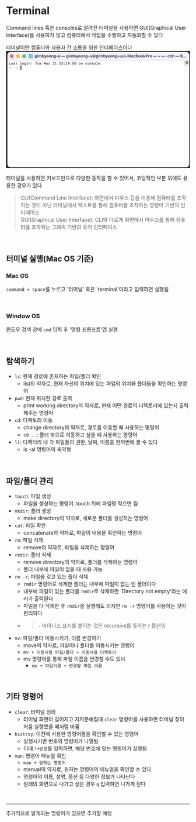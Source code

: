 # Terminal
Command lines 혹은 consoles로 알려진 터미널을 사용하면 GUI(Graphical User Interface)를 사용하지 않고 컴퓨터에서 작업을 수행하고 자동화할 수 있다<br>

터미널이란 컴퓨터와 사용자 간 소통을 위한 인터페이스이다<br>
![터미널 이미지](images/%ED%84%B0%EB%AF%B8%EB%84%90%20%EC%9D%B4%EB%AF%B8%EC%A7%80.png)<br>

터미널을 사용하면 키보드만으로 다양한 동작을 할 수 있어서, 코딩적인 부분 외에도 유용한 경우가 있다<br>

> CLI(Command Line Interface): 화면에서 마우스 등을 이용해 컴퓨터를 조작하는 것이 아닌 터미널에서 텍스트를 통해 컴퓨터를 조작하는 명령어 기반의 인터페이스<br>
>  GUI(Graphical User Interface): CLI와 다르게 화면에서 마우스를 통해 컴퓨터를 조작하는 그래픽 기반의 유저 인터페이스

<br>

## 터미널 실행(Mac OS 기준)
### Mac OS
`command + space`를 누르고 '터미널' 혹은 'terminal'이라고 입력하면 실행됨

<br>

### Window OS
윈도우 검색 창에 `cmd` 입력 후 '명령 프롬프트'앱 실행

<br>

## 탐색하기
- `ls`: 현재 경로에 존재하는 파일/폴더 확인
  - list의 약자로, 현재 자신의 위치에 있는 파일의 위치와 폴더들을 확인하는 명령어
- `pwd`: 현재 위치한 경로 출력
  - print working directory의 약자로, 현재 어떤 경로의 디렉토리에 있는지 출력해주는 명령어
- `cd`: 디렉토리 이동
  - change directory의 약자로, 경로를 이동할 때 사용하는 명령어
  - `cd ..`: 폴더 밖으로 이동하고 싶을 때 사용하는 명령어
- `ll`: 디렉터리 내 각 파일들의 권한, 날짜, 이름을 한꺼번에 볼 수 있다
  - ls -al 명령어의 축약형

<br>

## 파일/폴더 관리
- `touch`: 파일 생성
  - 파일을 생성하는 명령어. touch 뒤에 파일명 적으면 됨
- `mkdir`: 폴더 생성
  - make directory의 약자로, 새로운 폴더를 생성하는 명령어
- `cat`: 파일 확인
  - concatenate의 약자로, 파일의 내용을 확인하는 명령어
- `rm`: 파일 삭제
  - remove의 약자로, 파일을 삭제하는 명령어
- `rmdir`: 폴더 삭제
  - remove directory의 약자로, 폴더를 삭제하는 명령어
  - 폴더 내부에 파일이 없을 때 사용 가능
- `rm -r`: 파일을 갖고 있는 폴더 삭제
  - `rmdir` 명령어로 삭제한 폴더는 내부에 파일이 없는 빈 폴더이다
  - 내부에 파일이 있는 폴더를 `rmdir`로 삭제하면 'Directory not empty'라는 에러가 출력된다
  - 파일을 다 삭제한 후 `rmdir`을 실행해도 되지만 `rm -r` 명령어를 사용하는 것이 편리하다
  - > `-` 마이너스 표시를 붙이는 것은 recursive를 뜻하는 r 옵션임
- `mv`: 파일/폴더 이동시키기, 이름 변경하기
  - move의 약자로, 파일이나 폴더를 이동시키는 명령어
  - `mv + 이동시킬 파일/폴더 + 이동시킬 디렉토리`
  - mv 명령어를 통해 파일 이름을 변경할 수도 있다
    - `mv + 파일이름 + 변경할 파일 이름`

<br>

## 기타 명령어
- `clear`: 터미널 정리
  - 터미널 화면이 길어지고 지저분해질때 `clear` 명령어를 사용하면 터미널 창이 처음 실행했을 때처럼 바뀜
- `histroy`: 이전에 사용한 명령어들을 확인할 수 있는 명령어
  - 실행시키면 번호와 명령어가 나열됨
  - 이때 `!+번호`를 입력하면, 해당 번호에 맞는 명령어가 실행됨
- `man`: 명령어 매뉴얼 확인
  - `man + 원하는 명령어`
  - manual의 약자로, 원하는 명령어의 매뉴얼을 확인할 수 있다
  - 명령어의 이름, 설명, 옵션 등 다양한 정보가 나타난다
  - 원래의 화면으로 나가고 싶은 경우 `q` 입력하면 나가게 된다

<br>

---
추가적으로 알게되는 명령어가 있으면 추가할 예정